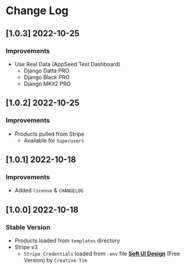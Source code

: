 # Change Log

## [1.0.3] 2022-10-25
### Improvements

- Use Real Data (AppSeed Test Dashboard)
  - Django Datta PRO
  - Django Black PRO
  - Django MKit2 PRO

## [1.0.2] 2022-10-25
### Improvements

- Products pulled from Stripe
  - Available for `Superusers`

## [1.0.1] 2022-10-18
### Improvements

- Added `license` & `CHANGELOG`

## [1.0.0] 2022-10-18
### Stable Version

- Products loaded from `templates` directory
- Stripe v3
  - `Stripe Credentials` loaded from `.env` file
 **[Soft UI Design](https://www.creative-tim.com/product/soft-ui-design-system?AFFILIATE=128200)** (Free Version) by `Creative-Tim`
